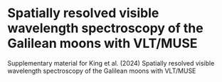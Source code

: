 # Spatially resolved visible wavelength spectroscopy of the Galilean moons with VLT/MUSE
Supplementary material for King et al. (2024) Spatially resolved visible wavelength spectroscopy of the Galilean moons with VLT/MUSE



